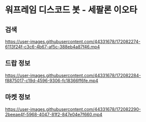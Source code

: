 # 워프레임 디스코드 봇 - 세팔론 이오타

## 검색

https://user-images.githubusercontent.com/44331678/172082274-6113f24f-c3c6-4b67-af5c-388eb4a87f46.mp4


## 드랍 정보

https://user-images.githubusercontent.com/44331678/172082284-f8875017-c19d-4596-9306-fc18366ff6fe.mp4


## 마켓 정보

https://user-images.githubusercontent.com/44331678/172082290-2beeae4f-5968-4047-81f2-847e04e7f660.mp4

